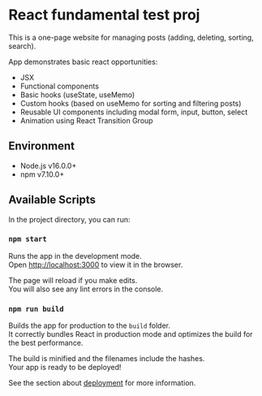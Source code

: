 # React fundamental test proj

This is a one-page website for managing posts (adding, deleting, sorting, search).

App demonstrates basic react opportunities: 
* JSX
* Functional components
* Basic hooks (useState, useMemo)
* Custom hooks (based on useMemo for sorting and filtering posts)
* Reusable UI components including modal form, input, button, select
* Animation using React Transition Group

## Environment

* Node.js v16.0.0+
* npm v7.10.0+

## Available Scripts

In the project directory, you can run:

### `npm start`

Runs the app in the development mode.\
Open [http://localhost:3000](http://localhost:3000) to view it in the browser.

The page will reload if you make edits.\
You will also see any lint errors in the console.

### `npm run build`

Builds the app for production to the `build` folder.\
It correctly bundles React in production mode and optimizes the build for the best performance.

The build is minified and the filenames include the hashes.\
Your app is ready to be deployed!

See the section about [deployment](https://facebook.github.io/create-react-app/docs/deployment) for more information.
